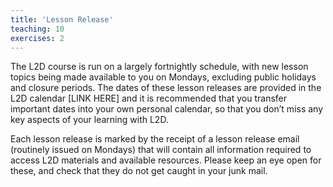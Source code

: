 ```yaml
---
title: 'Lesson Release'
teaching: 10
exercises: 2
---
```



The L2D course is run on a largely fortnightly schedule, with new lesson topics being made available to you on Mondays, excluding public holidays and closure periods. The dates of these lesson releases are provided in the L2D calendar [LINK HERE] and it is recommended that you transfer important dates into your own personal calendar, so that you don’t miss any key aspects of your learning with L2D.  
 
Each lesson release is marked by the receipt of a lesson release email (routinely issued on Mondays) that will contain all information required to access L2D materials and available resources. Please keep an eye open for these, and check that they do not get caught in your junk mail. 
